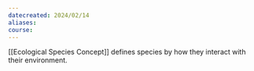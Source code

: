 ```yaml
---
datecreated: 2024/02/14
aliases: 
course:
---
```

[[Ecological Species Concept]] defines species by how they interact with their environment.